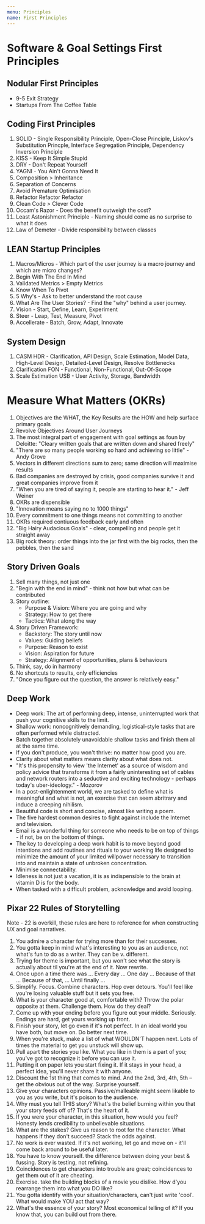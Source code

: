 ```yaml
---
menu: Principles
name: First Principles
---
```


# Software & Goal Settings First Principles

## Nodular First Principles

- 9-5 Exit Strategy
- Startups From The Coffee Table

## Coding First Principles

1. SOLID - Single Responsibility Principle, Open-Close Principle, Liskov's Substitution Princple, Interface Segregation Principle, Dependency Inversion Principle
2. KISS - Keep It Simple Stupid
3. DRY - Don't Repeat Yourself
4. YAGNI - You Ain't Gonna Need It
5. Composition > Inheritance
6. Separation of Concerns
7. Avoid Premature Optimisation
8. Refactor Refactor Refactor
9. Clean Code > Clever Code
10. Occam's Razor - Does the benefit outweigh the cost?
11. Least Astonishment Principle - Naming should come as no surprise to what it does
12. Law of Demeter - Divide responsibility between classes

## LEAN Startup Principles

1. Macros/Micros - Which part of the user journey is a macro journey and which are micro changes?
2. Begin With The End In Mind
3. Validated Metrics > Empty Metrics
4. Know When To Pivot
5. 5 Why's - Ask to better understand the root cause
6. What Are The User Stories? - Find the "why" behind a user journey.
7. Vision - Start, Define, Learn, Experiment
8. Steer - Leap, Test, Measure, Pivot
9. Accellerate - Batch, Grow, Adapt, Innovate

## System Design

1. CASM HDR - Clarification, API Design, Scale Estimation, Model Data, High-Level Design, Detailed-Level Design, Resolve Bottlenecks
2. Clarification FON - Functional, Non-Functional, Out-Of-Scope
3. Scale Estimation USB - User Activity, Storage, Bandwidth

# Measure What Matters (OKRs)

1. Objectives are the WHAT, the Key Results are the HOW and help surface primary goals
2. Revolve Objectives Around User Journeys
3. The most integral part of engagement with goal settings as foun by Deloitte: "Cleary written goals that are written down and shared freely"
4. "There are so many people working so hard and achieving so little" - Andy Grove
5. Vectors in different directions sum to zero; same direction will maximise results
6. Bad companies are destroyed by crisis, good companies survive it and great companies improve from it
7. "When you are tired of saying it, people are starting to hear it." - Jeff Weiner
8. OKRs are dispensible
9. "Innovation means saying no to 1000 things"
10. Every commitment to one things means not committing to another
11. OKRs required contiuous feedback early and often
12. "Big Hairy Audacious Goals" - clear, compelling and people get it straight away
13. Big rock theory: order things into the jar first with the big rocks, then the pebbles, then the sand

## Story Driven Goals

1. Sell many things, not just one
2. "Begin with the end in mind" - think not how but what can be contributed
3. Story outline:
   - Purpose & Vision: Where you are going and why
   - Strategy: How to get there
   - Tactics: What along the way
4. Story Driven Framework:
   - Backstory: The story until now
   - Values: Guiding beliefs
   - Purpose: Reason to exist
   - Vision: Aspiration for future
   - Strategy: Alignment of opportunities, plans & behaviours
5. Think, say, do in harmony
6. No shortcuts to results, only efficiencies
7. "Once you figure out the question, the answer is relatively easy."

## Deep Work

- Deep work: The art of performing deep, intense, uninterrupted work that push your cognitive skills to the limit.
- Shallow work: noncognitively demanding, logistical-style tasks that are often performed while distracted.
- Batch together absolutely unavoidable shallow tasks and finish them all at the same time.
- If you don't produce, you won't thrive: no matter how good you are.
- Clarity about what matters means clarity about what does not.
- "It's this propensity to view 'the Internet' as a source of wisdom and policy advice that transforms it from a fairly uninteresting set of cables and network routers into a seductive and exciting technology - perhaps today's uber-ideology." - Mozorov
- In a post-enlightenment world, we are tasked to define what is meaningful and what is not, an exercise that can seem abritrary and induce a creeping nihilism.
- Beautiful code is short and concise, almost like writing a poem.
- The five hardest common desires to fight against include the Internet and television.
- Email is a wonderful thing for someone who needs to be on top of things - if not, be on the bottom of things.
- The key to developing a deep work habit is to move beyond good intentions and add routines and rituals to your working life designed to minimize the amount of your limited willpower necessary to transition into and maintain a state of unbroken concentration.
- Minimise connectability.
- Idleness is not just a vacation, it is as indispensible to the brain at vitamin D is for the body.
- When tasked with a difficult problem, acknowledge and avoid looping.

## Pixar 22 Rules of Storytelling

Note - 22 is overkill, these rules are here to reference for when constructing UX and goal narratives.

1. You admire a character for trying more than for their successes.
2. You gotta keep in mind what's interesting to you as an audience, not what's fun to do as a writer. They can be v. different.
3. Trying for theme is important, but you won't see what the story is actually about til you're at the end of it. Now rewrite.
4. Once upon a time there was ... Every day ... One day ... Because of that ... Because of that, ... Until finally ...
5. Simplify. Focus. Combine characters. Hop over detours. You'll feel like you're losing valuable stuff but it sets you free.
6. What is your character good at, comfortable with? Throw the polar opposite at them. Challenge them. How do they deal?
7. Come up with your ending before you figure out your middle. Seriously. Endings are hard, get yours working up front.
8. Finish your story, let go even if it's not perfect. In an ideal world you have both, but move on. Do better next time.
9. When you're stuck, make a list of what WOULDN'T happen next. Lots of times the material to get you unstuck will show up.
10. Pull apart the stories you like. What you like in them is a part of you; you've got to recognize it before you can use it.
11. Putting it on paper lets you start fixing it. If it stays in your head, a perfect idea, you'll never share it with anyone.
12. Discount the 1st thing that comes to mind. And the 2nd, 3rd, 4th, 5th – get the obvious out of the way. Surprise yourself.
13. Give your characters opinions. Passive/malleable might seem likable to you as you write, but it's poison to the audience.
14. Why must you tell THIS story? What's the belief burning within you that your story feeds off of? That's the heart of it.
15. If you were your character, in this situation, how would you feel? Honesty lends credibility to unbelievable situations.
16. What are the stakes? Give us reason to root for the character. What happens if they don't succeed? Stack the odds against.
17. No work is ever wasted. If it's not working, let go and move on - it'll come back around to be useful later.
18. You have to know yourself. the difference between doing your best & fussing. Story is testing, not refining.
19. Coincidences to get characters into trouble are great; coincidences to get them out of it are cheating.
20. Exercise. take the building blocks of a movie you dislike. How d'you rearrange them into what you DO like?
21. You gotta identify with your situation/characters, can't just write 'cool'. What would make YOU act that way?
22. What's the essence of your story? Most economical telling of it? If you know that, you can build out from there.
